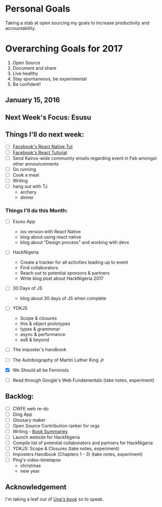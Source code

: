 # Personal Goals
Taking a stab at open sourcing my goals to increase productivity and
accountability. 

# Overarching Goals for 2017

1. Open Source
2. Document and share
3. Live healthy
4. Stay spontaneous, be experimental
5. Be confident!

## January 15, 2016

## Next Week's Focus: Esusu

## Things I'll do next week:
- [ ] [Facebook's React Native
  Tut](https://facebook.github.io/react-native/)
- [ ] [Facebook's React Tutorial](https://facebook.github.io/react)
- [ ] Send Kairos-wide community emails regarding event in Feb amongst other
  announcements
- [ ] Go running
- [ ] Cook a meal
- [ ] Writing
- [ ] hang out with TJ
  - archery
  - dinner

### Things I'll do this Month:
- [ ] Esusu App
  - ios version with React Native
  - blog about using react native
  - blog about "Design process" and working with devs
- [ ] HackNigeria
  - Create a tracker for all activities leading up to event
  - Find collaborators
  - Reach out to potential sponsors & partners
  - Write blog post about HackNigeria 2017
- [ ] 30 Days of JS
  - blog about 30 days of JS when complete
- [ ] YDKJS
  - Scope & closures
  - this & object prototypes
  - types & grammmar
  - async & performance
  - es6 & beyond
- [ ] The imposter's handbook
- [ ] The Autobiography of Martin Luther King Jr
- [x] We Should all be Feminists
- [ ] Read through Google's Web Fundamentals (take notes, experiment)


## Backlog:
- [ ] CWFE web re-do
- [ ] Ding App
- [ ] Glossary maker
- [ ] Open Source Contribution ranker for orgs
- [ ] Writing - [Book Summaries]()
- [ ] Launch website for HackNigeria
- [ ] Compile list of potential collaborators and partners for HackNigeria
- [ ] YDKJS: Scope & Closures (take notes, experiment)
- [ ] Imposters Handbook (Chapters 1 - 3) (take notes, experiment)
- [ ] Ping's video-timelapse
  - christmas
  - new year



## Acknowledgement
I'm taking a leaf out of [Una's book](http://una.im/personal-goals-guide) so to speak.
